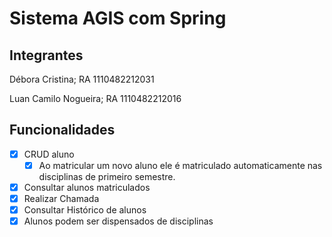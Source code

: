 # Sistema AGIS com Spring

## Integrantes
<p>Débora Cristina; RA 1110482212031</p>
<p>Luan Camilo Nogueira; RA 1110482212016</p>

## Funcionalidades
- [x] CRUD aluno
	- [x] Ao matricular um novo aluno ele é matriculado automaticamente nas disciplinas de primeiro semestre.
- [x] Consultar alunos matriculados
- [x] Realizar Chamada
- [x] Consultar Histórico de alunos
- [x] Alunos podem ser dispensados de disciplinas
